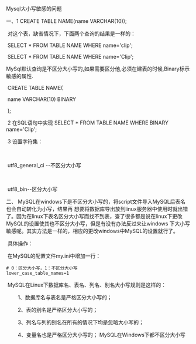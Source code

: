 Mysql大小写敏感的问题

一、1 CREATE TABLE NAME(name VARCHAR(10));

​        对这个表，缺省情况下，下面两个查询的结果是一样的：

​        SELECT * FROM TABLE NAME WHERE name='clip';

​        SELECT * FROM TABLE NAME WHERE name='Clip';

​        MySql默认查询是不区分大小写的,如果需要区分他,必须在建表的时候,Binary标示敏感的属性.

​        CREATE TABLE NAME(

​          name VARCHAR(10) BINARY

​        );

​         2 在SQL语句中实现 SELECT * FROM TABLE NAME WHERE  BINARY name='Clip';

​	 3 设置字符集：

​	 

​	 utf8_general_ci --不区分大小写

​	 

​	 utf8_bin--区分大小写

二、 MySQL在windows下是不区分大小写的，将script文件导入MySQL后表名也会自动转化为小写，结果再 想要将数据库导出放到linux服务器中使用时就出错了。因为在linux下表名区分大小写而找不到表，查了很多都是说在linux下更改MySQL的设置使其也不区分大小写，但是有没有办法反过来让windows 下大小写敏感呢。其实方法是一样的，相应的更改windows中MySQL的设置就行了。

​        具体操作：

​        在MySQL的配置文件my.ini中增加一行：

```
# 0：区分大小写，1：不区分大小写
lower_case_table_names=1
```

​        MySQL在Linux下数据库名、表名、列名、别名大小写规则是这样的：

　　    1、数据库名与表名是严格区分大小写的；

　　    2、表的别名是严格区分大小写的；

　　    3、列名与列的别名在所有的情况下均是忽略大小写的；

　　    4、变量名也是严格区分大小写的；    MySQL在Windows下都不区分大小写